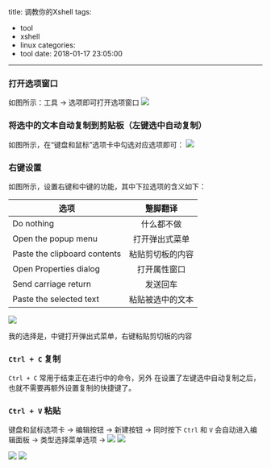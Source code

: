 title: 调教你的Xshell
tags:
  - tool
  - xshell
  - linux
categories:
  - tool
date: 2018-01-17 23:05:00
---

### 打开选项窗口
如图所示：工具 -> 选项即可打开选项窗口
![](http://p2btijoky.bkt.clouddn.com/18-1-17/39941105.jpg)

### 将选中的文本自动复制到剪贴板（左键选中自动复制）
如图所示，在“键盘和鼠标”选项卡中勾选对应选项即可：
![](http://p2btijoky.bkt.clouddn.com/18-1-17/65171353.jpg)

### 右键设置
如图所示，设置右键和中键的功能，其中下拉选项的含义如下：

| 选项 | 蹩脚翻译 |
| ------------- |:-------------:|
| Do nothing | 什么都不做 |
| Open the popup menu | 打开弹出式菜单 |
| Paste the clipboard contents | 粘贴剪切板的内容 |
| Open Properties dialog | 打开属性窗口 |
| Send carriage return | 发送回车 |
| Paste the selected text | 粘贴被选中的文本 |

![](http://p2btijoky.bkt.clouddn.com/18-1-17/7123508.jpg)

我的选择是，中键打开弹出式菜单，右键粘贴剪切板的内容

### `Ctrl + C` 复制

`Ctrl + C` 常用于结束正在进行中的命令，另外
在设置了左键选中自动复制之后，也就不需要再额外设置复制的快捷键了。

### `Ctrl + V` 粘贴
键盘和鼠标选项卡 -> 编辑按钮 -> 新建按钮 -> 同时按下 `Ctrl` 和 `V` 会自动进入编辑面板 -> 类型选择菜单选项 -> 
![](http://p2btijoky.bkt.clouddn.com/18-1-17/13626882.jpg)
![](http://p2btijoky.bkt.clouddn.com/18-1-17/94066364.jpg)

![](http://p2btijoky.bkt.clouddn.com/18-1-17/89009725.jpg)
![](http://p2btijoky.bkt.clouddn.com/18-1-17/45371351.jpg)